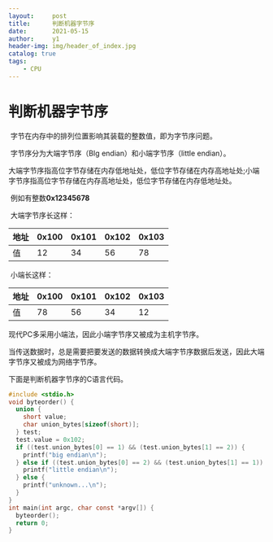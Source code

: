 ```yaml
---
layout:     post
title:      判断机器字节序
date:       2021-05-15
author:     y1
header-img: img/header_of_index.jpg
catalog: true
tags:
    - CPU
---
```


# 判断机器字节序

​	字节在内存中的排列位置影响其装载的整数值，即为字节序问题。

​	字节序分为大端字节序（BIg endian）和小端字节序（little endian）。

​	大端字节序指高位字节存储在内存低地址处，低位字节存储在内存高地址处;小端字节序指高位字节存储在内存高地址处，低位字节存储在内存低地址处。

​	例如有整数**0x12345678**

​	大端字节序长这样：

| 地址 | 0x100 | 0x101 | 0x102 | 0x103 |
| ---- | ----- | ----- | ----- | ----- |
| 值   | 12    | 34    | 56    | 78    |

​	小端长这样：

| 地址 | 0x100 | 0x101 | 0x102 | 0x103 |
| ---- | ----- | ----- | ----- | ----- |
| 值   | 78    | 56    | 34    | 12    |

现代PC多采用小端法，因此小端字节序又被成为主机字节序。

当传送数据时，总是需要把要发送的数据转换成大端字节序数据后发送，因此大端字节序又被成为网络字节序。

下面是判断机器字节序的C语言代码。

```C
#include <stdio.h>
void byteorder() {
  union {
    short value;
    char union_bytes[sizeof(short)];
  } test;
  test.value = 0x102;
  if ((test.union_bytes[0] == 1) && (test.union_bytes[1] == 2)) {
    printf("big endian\n");
  } else if ((test.union_bytes[0] == 2) && (test.union_bytes[1] == 1)) {
    printf("little endian\n");
  } else {
    printf("unknown...\n");
  }
}
int main(int argc, char const *argv[]) {
  byteorder();
  return 0;
}
```

